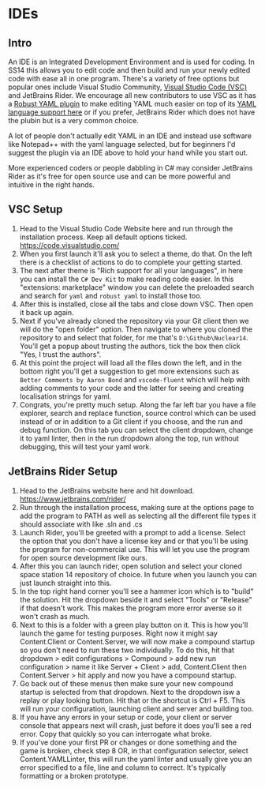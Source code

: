 # IDEs

## Intro
An IDE is an Integrated Development Environment and is used for coding. In SS14 this allows you to edit code and then build and run your newly edited code with ease all in one program. There's a variety of free options but popular ones include Visual Studio Community, [Visual Studio Code (VSC)](https://code.visualstudio.com/) and JetBrains Rider. We encourage all new contributors to use VSC as it has a [Robust YAML plugin](https://marketplace.visualstudio.com/items?itemName=slava0135.robust-yaml) to make editing YAML much easier on top of its [YAML language support here](https://marketplace.visualstudio.com/items?itemName=redhat.vscode-yaml) or if you prefer, JetBrains Rider which does not have the plubin but is a very common choice.

A lot of people don't actually edit YAML in an IDE and instead use software like Notepad++ with the yaml language selected, but for beginners I'd suggest the plugin via an IDE above to hold your hand while you start out.

More experienced coders or people dabbling in C# may consider JetBrains Rider as it's free for open source use and can be more powerful and intuitive in the right hands.

## VSC Setup
1. Head to the Visual Studio Code Website here and run through the installation process. Keep all default options ticked. https://code.visualstudio.com/
2. When you first launch it'll ask you to select a theme, do that. On the left there is a checklist of actions to do to complete your getting started. 
3. The next after theme is "Rich support for all your languages", in here you can install the `C# Dev Kit` to make reading code easier. In this "extensions: marketplace" window you can delete the preloaded search and search for `yaml` and `robust yaml` to install those too.
4. After this is installed, close all the tabs and close down VSC. Then open it back up again.
5. Next if you've already cloned the repository via your Git client then we will do the "open folder" option. Then navigate to where you cloned the repository to and select that folder, for me that's `D:\Github\Nuclear14`. You'll get a popup about trusting the authors, tick the box then click "Yes, I trust the authors".
6. At this point the project will load all the files down the left, and in the bottom right you'll get a suggestion to get more extensions such as `Better Comments by Aaron Bond` and `vscode-fluent` which will help with adding comments to your code and the latter for seeing and creating localisation strings for yaml.
7. Congrats, you're pretty much setup. Along the far left bar you have a file explorer, search and replace function, source control which can be used instead of or in addition to a Git client if you choose, and the run and debug function. On this tab you can select the client dropdown, change it to yaml linter, then in the run dropdown along the top, run without debugging, this will test your yaml work.

## JetBrains Rider Setup
1. Head to the JetBrains website here and hit download. https://www.jetbrains.com/rider/
2. Run through the installation process, making sure at the options page to add the program to PATH as well as selecting all the different file types it should associate with like .sln and .cs
3. Launch Rider, you'll be greeted with a prompt to add a license. Select the option that you don't have a license key and or that you'll be using the program for non-commercial use. This will let you use the program for open source development like ours.
4. After this you can launch rider, open solution and select your cloned space station 14 repository of choice. In future when you launch you can just launch straight into this.
5. In the top right hand corner you'll see a hammer icon which is to "build" the solution. Hit the dropdown beside it and select "Tools" or "Release" if that doesn't work. This makes the program more error averse so it won't crash as much.
6. Next to this is a folder with a green play button on it. This is how you'll launch the game for testing purposes. Right now it might say Content.Client or Content.Server, we will now make a compound startup so you don't need to run these two individually. To do this, hit that dropdown > edit configurations > Compound > add new run configuration > name it like Server + Client > add, Content.Client then Content.Server > hit apply and now you have a compound startup.
7. Go back out of these menus then make sure your new compound startup is selected from that dropdown. Next to the dropdown isw a replay or play looking button. Hit that or the shortcut is Ctrl + F5. This will run your configuration, launching client and server and building too.
8. If you have any errors in your setup or code, your client or server console that appears next will crash, just before it does you'll see a red error. Copy that quickly so you can interrogate what broke.
9. If you've done your first PR or changes or done something and the game is broken, check step 8 OR, in that configuration selector, select Content.YAMLLinter, this will run the yaml linter and usually give you an error specified to a file, line and column to correct. It's typically formatting or a broken prototype.
